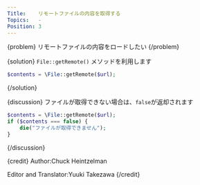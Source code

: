 ```yaml
---
Title:    リモートファイルの内容を取得する
Topics:   -
Position: 3
---
```


{problem}
リモートファイルの内容をロードしたい
{/problem}

{solution}
`File::getRemote()` メソッドを利用します

```php
$contents = \File::getRemote($url);
```
{/solution}

{discussion}
ファイルが取得できない場合は、`false`が返却されます

```php
$contents = \File::getRemote($url);
if ($contents === false) {
    die("ファイルが取得できません");
}
```
{/discussion}

{credit}
Author:Chuck Heintzelman

Editor and Translator:Yuuki Takezawa
{/credit}
